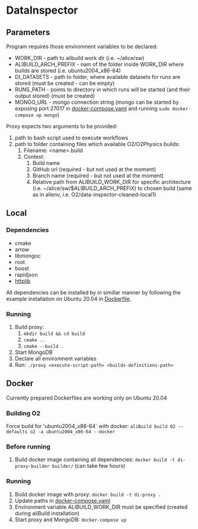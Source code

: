 # DataInspector

## Parameters
Program requires those environment variables to be declared:
* WORK_DIR - path to alibuild work dir (i.e. ~/alice/sw)
* ALIBUILD_ARCH_PREFIX - nam of the folder inside WORK_DIR where builds are stored (i.e. ubuntu2004_x86-64)
* DI_DATASETS - path to folder, where available datasets for runs are stored (must be created - can be empty)
* RUNS_PATH - points to directory in which runs will be started (and their output stored) (must be created)
* MONGO_URL - mongo connection string (mongo can be started by exposing port 27017 in [docker-compose.yaml](docker-compose.yaml) and running ```sudo docker-compose up mongo```)

Proxy expects two arguments to be provided:
1. path to bash script used to execute workflows
2. path to folder containing files which available O2/O2Physics builds:
    1. Filename: \<name\>.build
    2. Contest:
        1. Build name
        2. GitHub url (required - but not used at the moment)
        3. Branch name (required - but not used at the moment)
        4. Relative path from ALIBUILD_WORK_DIR for specific architecture (i.e. ~/alice/sw/$ALIBUILD_ARCH_PREFIX) to chosen build (same as in alienv, i.e. O2/data-inspector-cleaned-local1)

## Local
### Dependencies
* cmake
* arrow
* libmongoc
* root
* boost
* rapidjson
* [httplib](https://github.com/yhirose/cpp-httplib)

All dependencies can be installed by in simillar manner by following the example installation on Ubuntu 20.04 in [Dockerfile](builder/Dockerfile).

### Running
1. Build proxy:
    1. ```mkdir build && cd build```
    2. ```cmake ..```
    3. ```cmake --build .```
3. Start MongoDB
4. Declare all environment variables
5. Run: ```./proxy <execute-script-path> <builds-definitions-path>```


## Docker
Currently prepared Dockerfiles are working only on Ubuntu 20.04

### Building O2
Force build for 'ubuntu2004_x86-64` with docker:
```aliBuild build O2 --defaults o2 -a ubuntu2004_x86-64 --docker```

### Before running
1. Build docker image containing all dependencies: ```docker build -t di-proxy-builder builder/``` (can take few hours)

### Running
1. Build docker image with proxy: ```docker build -t di-proxy .```
2. Update paths in [docker-compose.yaml](docker-compose.yaml)
3. Environment variable ALIBUILD_WORK_DIR must be specified (created during aliBuild installation)
4. Start proxy and MongoDB: ```docker-compose up```
